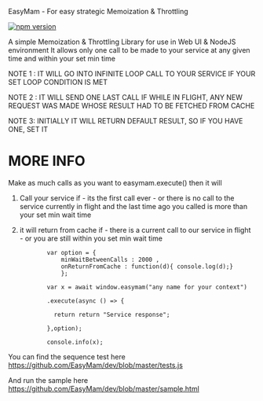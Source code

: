 
  EasyMam - For easy strategic Memoization & Throttling

  [![npm version](https://badge.fury.io/js/easymam.svg)](https://badge.fury.io/js/easymam)
 
  A simple Memoization & Throttling Library for use in Web UI & NodeJS environment
  It allows only one call to be made to your service at any given time
  and within your set min time
 
  NOTE 1 : IT WILL GO INTO INFINITE LOOP CALL TO YOUR SERVICE IF YOUR SET LOOP CONDITION IS MET
  
  NOTE 2 : IT WILL SEND ONE LAST CALL IF WHILE IN FLIGHT, ANY NEW REQUEST WAS MADE WHOSE RESULT HAD TO BE FETCHED FROM CACHE
 
  NOTE 3: INITIALLY IT WILL RETURN DEFAULT RESULT, SO IF YOU HAVE ONE, SET IT
  
  MORE INFO
  ==========
 
  Make as much calls as you want to easymam.execute()  then it will
  1. Call your service if
           - its the first call ever
           - or there is no call to the service currently in flight
             and the last time ago you called is more than your set min wait time
 
  2. it will return from cache if
          - there is a current call to our service in flight
          - or you are still within you set min wait time
 
 
 ```
            var option = { 
                minWaitBetweenCalls : 2000 , 
                onReturnFromCache : function(d){ console.log(d);} 
                };

            var x = await window.easymam("any name for your context")

            .execute(async () => {  

              return return "Service response";

            },option);

            console.info(x);
 ```

You can find the sequence test here https://github.com/EasyMam/dev/blob/master/tests.js


And run the sample here https://github.com/EasyMam/dev/blob/master/sample.html